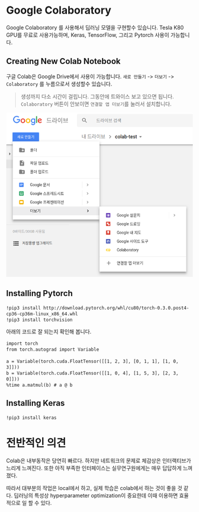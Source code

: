 # Google Colaboratory 

Google Colaboratory 를 사용해서 딥러닝 모델을 구현할수 있습니다.
Tesla K80 GPU를 무료로 사용가능하며, Keras, TensorFlow, 그리고 Pytorch 사용이 가능합니다.

## Creating New Colab Notebook

구글 Colab은 Google Drive에서 사용이 가능합니다. 
`새로 만들기` -> `더보기` -> `Colaboratory` 를 누름으로서 생성할수 있습니다.

> 생성까지 다소 시간이 걸립니다. 그동안에 트와이스 보고 있으면 됩니다.
> `Colaboratory` 버튼이 안보이면 `연결할 앱 더보기`를 눌러서 설치합니다.

![Colab1](images/colab1.png)


## Installing Pytorch

```
!pip3 install http://download.pytorch.org/whl/cu80/torch-0.3.0.post4-cp36-cp36m-linux_x86_64.whl 
!pip3 install torchvision
``` 

아래의 코드로 잘 되는지 확인해 봅니다.
```
import torch
from torch.autograd import Variable

a = Variable(torch.cuda.FloatTensor([[1, 2, 3], [0, 1, 1], [1, 0, 3]]))
b = Variable(torch.cuda.FloatTensor([[1, 0, 4], [1, 5, 3], [2, 3, 0]]))
%time a.matmul(b) # a @ b
```

## Installing Keras

```
!pip3 install keras
```


# 전반적인 의견

Colab은 내부동작은 당연히 빠르다. 
하지만 네트워크의 문제로 체감상은 인터랙티브가 느리게 느껴진다.
또한 아직 부족한 인터페이스는 실무연구원에게는 매우 답답하게 느껴졌다.

따라서 대부분의 작업은 local에서 하고, 실제 학습은 colab에서 하는 것이 좋을 것 같다. 딥러닝의 특성상 hyperparameter optimization이 중요한데 이때 이용하면 효율적으로 일 할 수 있다.
